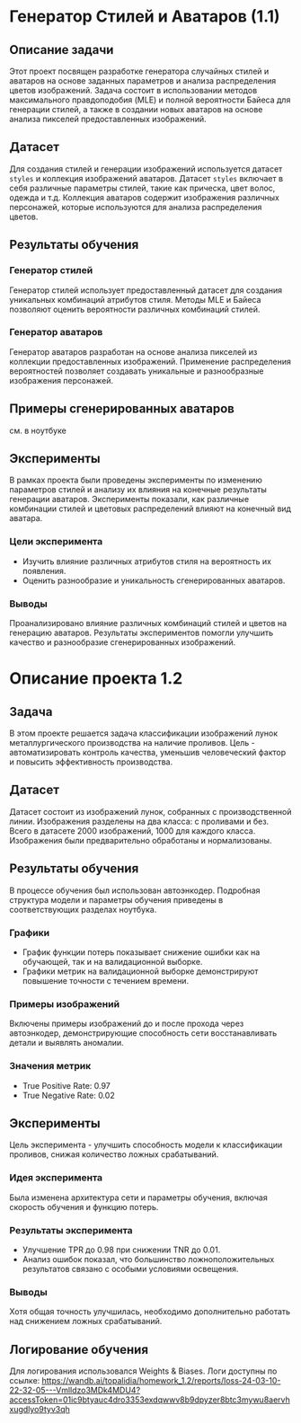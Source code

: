 # Генератор Стилей и Аватаров (1.1)

## Описание задачи
Этот проект посвящен разработке генератора случайных стилей и аватаров на основе заданных параметров и анализа распределения цветов изображений. Задача состоит в использовании методов максимального правдоподобия (MLE) и полной вероятности Байеса для генерации стилей, а также в создании новых аватаров на основе анализа пикселей предоставленных изображений.

## Датасет
Для создания стилей и генерации изображений используется датасет `styles` и коллекция изображений аватаров. Датасет `styles` включает в себя различные параметры стилей, такие как прическа, цвет волос, одежда и т.д. Коллекция аватаров содержит изображения различных персонажей, которые используются для анализа распределения цветов.

## Результаты обучения

### Генератор стилей
Генератор стилей использует предоставленный датасет для создания уникальных комбинаций атрибутов стиля. Методы MLE и Байеса позволяют оценить вероятности различных комбинаций стилей.

### Генератор аватаров
Генератор аватаров разработан на основе анализа пикселей из коллекции предоставленных изображений. Применение распределения вероятностей позволяет создавать уникальные и разнообразные изображения персонажей.

## Примеры сгенерированных аватаров
см. в ноутбуке

## Эксперименты
В рамках проекта были проведены эксперименты по изменению параметров стилей и анализу их влияния на конечные результаты генерации аватаров. Эксперименты показали, как различные комбинации стилей и цветовых распределений влияют на конечный вид аватара.

### Цели эксперимента
- Изучить влияние различных атрибутов стиля на вероятность их появления.
- Оценить разнообразие и уникальность сгенерированных аватаров.

### Выводы
Проанализировано влияние различных комбинаций стилей и цветов на генерацию аватаров. Результаты экспериментов помогли улучшить качество и разнообразие сгенерированных изображений.




# Описание проекта 1.2

## Задача
В этом проекте решается задача классификации изображений лунок металлургического производства на наличие проливов. Цель - автоматизировать контроль качества, уменьшив человеческий фактор и повысить эффективность производства.

## Датасет
Датасет состоит из изображений лунок, собранных с производственной линии. Изображения разделены на два класса: с проливами и без. Всего в датасете 2000 изображений, 1000 для каждого класса. Изображения были предварительно обработаны и нормализованы.

## Результаты обучения
В процессе обучения был использован автоэнкодер. Подробная структура модели и параметры обучения приведены в соответствующих разделах ноутбука.

### Графики
- График функции потерь показывает снижение ошибки как на обучающей, так и на валидационной выборке.
- Графики метрик на валидационной выборке демонстрируют повышение точности с течением времени.

### Примеры изображений
Включены примеры изображений до и после прохода через автоэнкодер, демонстрирующие способность сети восстанавливать детали и выявлять аномалии.

### Значения метрик
- True Positive Rate: 0.97
- True Negative Rate: 0.02

## Эксперименты
Цель эксперимента - улучшить способность модели к классификации проливов, снижая количество ложных срабатываний.

### Идея эксперимента
Была изменена архитектура сети и параметры обучения, включая скорость обучения и функцию потерь.

### Результаты эксперимента
- Улучшение TPR до 0.98 при снижении TNR до 0.01.
- Анализ ошибок показал, что большинство ложноположительных результатов связано с особыми условиями освещения.

### Выводы
Хотя общая точность улучшилась, необходимо дополнительно работать над снижением ложных срабатываний.

## Логирование обучения
Для логирования использовался Weights & Biases. Логи доступны по ссылке: https://wandb.ai/topalidia/homework_1.2/reports/loss-24-03-10-22-32-05---Vmlldzo3MDk4MDU4?accessToken=01ic9btyauc4dro3353exdqwwv8b9dpyzer8btc3mywu8aervhxugdlyo9tyv3qh
